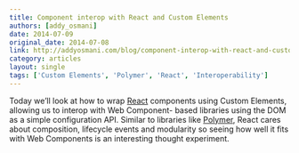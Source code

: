 ```yaml
---
title: Component interop with React and Custom Elements
authors: [addy_osmani]
date: 2014-07-09
original_date: 2014-07-08
link: http://addyosmani.com/blog/component-interop-with-react-and-custom-elements/
category: articles
layout: single
tags: ['Custom Elements', 'Polymer', 'React', 'Interoperability']
---
```


Today we’ll look at how to wrap [React](http://facebook.github.io/react/)
components using Custom Elements, allowing us to interop with Web Component-
based libraries using the DOM as a simple configuration API. Similar to
libraries like [Polymer](http://polymer-project.org/), React cares about
composition, lifecycle events and modularity so seeing how well it fits with Web
Components is an interesting thought experiment.

<!-- Excerpt -->
